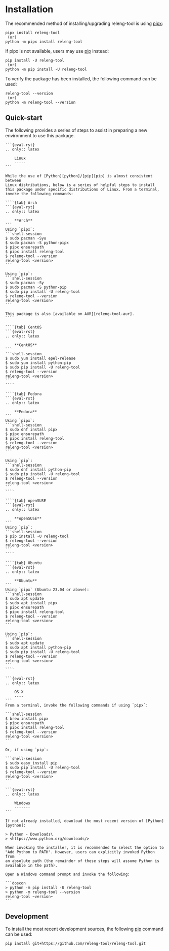 # Installation

The recommended method of installing/upgrading releng-tool is using
[pipx][pipx]:

```shell
pipx install releng-tool
 (or)
python -m pipx install releng-tool
```

If pipx is not available, users may use [pip][pip] instead:

```shell
pip install -U releng-tool
 (or)
python -m pip install -U releng-tool
```

To verify the package has been installed, the following command can be used:

```shell
releng-tool --version
 (or)
python -m releng-tool --version
```

## Quick-start

The following provides a series of steps to assist in preparing a new
environment to use this package.

`````{tab} Linux
```{eval-rst}
.. only:: latex

    Linux
    -----
```

While the use of [Python][python]/[pip][pip] is almost consistent between
Linux distributions, below is a series of helpful steps to install
this package under specific distributions of Linux. From a terminal,
invoke the following commands:

````{tab} Arch
```{eval-rst}
.. only:: latex

    **Arch**
```
Using `pipx`:
```shell-session
$ sudo pacman -Syu
$ sudo pacman -S python-pipx
$ pipx ensurepath
$ pipx install releng-tool
$ releng-tool --version
releng-tool <version>
```

Using `pip`:
```shell-session
$ sudo pacman -Sy
$ sudo pacman -S python-pip
$ sudo pip install -U releng-tool
$ releng-tool --version
releng-tool <version>
```

This package is also [available on AUR][releng-tool-aur].
````

````{tab} CentOS
```{eval-rst}
.. only:: latex

    **CentOS**
```
```shell-session
$ sudo yum install epel-release
$ sudo yum install python-pip
$ sudo pip install -U releng-tool
$ releng-tool --version
releng-tool <version>
```
````

````{tab} Fedora
```{eval-rst}
.. only:: latex

    **Fedora**
```
Using `pipx`:
```shell-session
$ sudo dnf install pipx
$ pipx ensurepath
$ pipx install releng-tool
$ releng-tool --version
releng-tool <version>
```

Using `pip`:
```shell-session
$ sudo dnf install python-pip
$ sudo pip install -U releng-tool
$ releng-tool --version
releng-tool <version>
```
````

````{tab} openSUSE
```{eval-rst}
.. only:: latex

    **openSUSE**
```
Using `pip`:
```shell-session
$ pip install -U releng-tool
$ releng-tool --version
releng-tool <version>
```
````

````{tab} Ubuntu
```{eval-rst}
.. only:: latex

    **Ubuntu**
```
Using `pipx` (Ubuntu 23.04 or above):
```shell-session
$ sudo apt update
$ sudo apt install pipx
$ pipx ensurepath
$ pipx install releng-tool
$ releng-tool --version
releng-tool <version>
```

Using `pip`:
```shell-session
$ sudo apt update
$ sudo apt install python-pip
$ sudo pip install -U releng-tool
$ releng-tool --version
releng-tool <version>
```
````
`````

````{tab} OS X
```{eval-rst}
.. only:: latex

    OS X
    ----
```
From a terminal, invoke the following commands if using `pipx`:

```shell-session
$ brew install pipx
$ pipx ensurepath
$ pipx install releng-tool
$ releng-tool --version
releng-tool <version>
```

Or, if using `pip`:

```shell-session
$ sudo easy_install pip
$ sudo pip install -U releng-tool
$ releng-tool --version
releng-tool <version>
```
````

````{tab} Windows
```{eval-rst}
.. only:: latex

    Windows
    -------
```

If not already installed, download the most recent version of [Python][python]:

> Python - Downloads\
> <https://www.python.org/downloads/>

When invoking the installer, it is recommended to select the option to
"Add Python to PATH". However, users can explicitly invoked Python from
an absolute path (the remainder of these steps will assume Python is
available in the path).

Open a Windows command prompt and invoke the following:

```doscon
> python -m pip install -U releng-tool
> python -m releng-tool --version
releng-tool ~version~
```
````

## Development

To install the most recent development sources, the following [pip][pip]
command can be used:

```shell
pip install git+https://github.com/releng-tool/releng-tool.git
```


[pip]: https://pip.pypa.io/
[pipx]: https://pipx.pypa.io/
[python]: https://www.python.org/
[releng-tool-aur]: https://aur.archlinux.org/packages/releng-tool/
